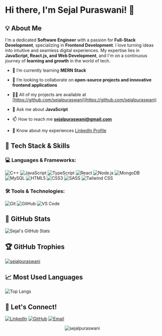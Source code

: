 # Hi there, I'm Sejal Puraswani! 👋

## 💡 About Me

I'm a dedicated **Software Engineer** with a passion for **Full-Stack Development**, specializing in **Frontend Development**. I love turning ideas into intuitive and seamless digital experiences. My expertise lies in **JavaScript, React.js, and Web Development**, and I'm on a continuous journey of **learning and growth** in the world of tech. 

- 🌱 I’m currently learning **MERN Stack**

- 👯 I’m looking to collaborate on **open-source projects and innovative frontend applications**

- 👨‍💻 All of my projects are available at [https://github.com/sejalpuraswani](https://github.com/sejalpuraswani)

- 💬 Ask me about **JavaScript**

- 📫 How to reach me **sejalpuraswani@gmail.com**

- 📄 Know about my experiences [LinkedIn Profile](https://www.linkedin.com/in/sejal-puraswani-87a340237/)


## 🚀 Tech Stack & Skills

### 💻 Languages & Frameworks:
![C++](https://img.shields.io/badge/-C++-00599C?style=flat&logo=c%2B%2B&logoColor=white) ![JavaScript](https://img.shields.io/badge/-JavaScript-F7DF1E?style=flat&logo=javascript&logoColor=black) ![TypeScript](https://img.shields.io/badge/-TypeScript-007ACC?style=flat&logo=typescript&logoColor=white) ![React](https://img.shields.io/badge/-React-61DAFB?style=flat&logo=react&logoColor=black) ![Node.js](https://img.shields.io/badge/-Node.js-339933?style=flat&logo=node.js&logoColor=white) ![MongoDB](https://img.shields.io/badge/-MongoDB-47A248?style=flat&logo=mongodb&logoColor=white) ![MySQL](https://img.shields.io/badge/-MySQL-4479A1?style=flat&logo=mysql&logoColor=white) ![HTML5](https://img.shields.io/badge/-HTML5-E34F26?style=flat&logo=html5&logoColor=white) ![CSS3](https://img.shields.io/badge/-CSS3-1572B6?style=flat&logo=css3&logoColor=white) ![SASS](https://img.shields.io/badge/-SASS-CC6699?style=flat&logo=sass&logoColor=white) ![Tailwind CSS](https://img.shields.io/badge/-Tailwind%20CSS-38B2AC?style=flat&logo=tailwind-css&logoColor=white)

### 🛠️ Tools & Technologies:
![Git](https://img.shields.io/badge/-Git-F05032?style=flat&logo=git&logoColor=white) ![GitHub](https://img.shields.io/badge/-GitHub-181717?style=flat&logo=github&logoColor=white) ![VS Code](https://img.shields.io/badge/-VS%20Code-007ACC?style=flat&logo=visual-studio-code&logoColor=white)



## 🌟 GitHub Stats
![Sejal's GitHub Stats](https://github-readme-stats.vercel.app/api?username=sejalpuraswani&show_icons=true&theme=radical)



## 🏆 GitHub Trophies
<p align="left"> <a href="https://github.com/ryo-ma/github-profile-trophy"><img src="https://github-profile-trophy.vercel.app/?username=sejalpuraswani" alt="sejalpuraswani" /></a> </p>



## 📈 Most Used Languages

![Top Langs](https://github-readme-stats.vercel.app/api/top-langs/?username=sejalpuraswani&layout=compact&theme=radical)



## 👥 Let's Connect!
[![LinkedIn](https://img.shields.io/badge/-LinkedIn-blue?style=flat&logo=linkedin&logoColor=white)](https://www.linkedin.com/in/sejal-puraswani-87a340237/) [![GitHub](https://img.shields.io/badge/-GitHub-181717?style=flat&logo=github&logoColor=white)](https://github.com/sejalpuraswani) [![Email](https://img.shields.io/badge/-Email-D14836?style=flat&logo=gmail&logoColor=white)](mailto:sejalpuraswani@gmail.com)

<p align="center"> <img src="https://komarev.com/ghpvc/?username=sejalpuraswani&label=Profile%20views&color=0e75b6&style=flat" alt="sejalpuraswani" /> </p>
